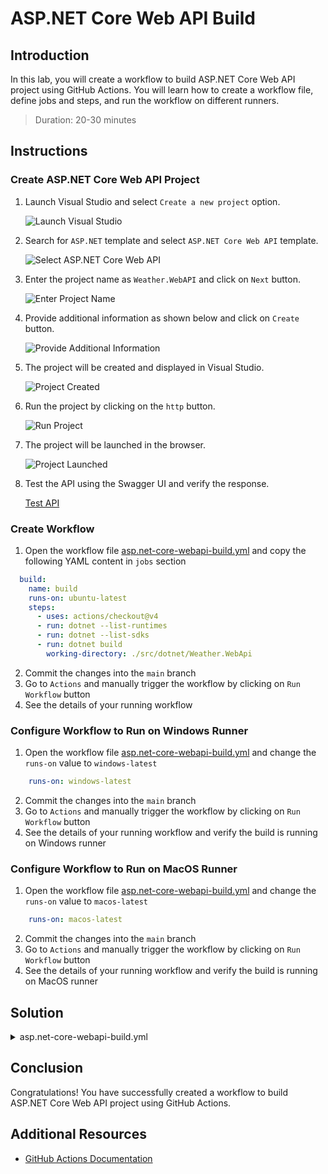 # ASP.NET Core Web API Build

## Introduction

In this lab, you will create a workflow to build ASP.NET Core Web API project using GitHub Actions. You will learn how to create a workflow file, define jobs and steps, and run the workflow on different runners.

> Duration: 20-30 minutes

## Instructions

### Create ASP.NET Core Web API Project

1. Launch Visual Studio and select `Create a new project` option.

   ![Launch Visual Studio](../images/asp.net-core-webapi/1.png)

2. Search for `ASP.NET` template and select `ASP.NET Core Web API` template.

   ![Select ASP.NET Core Web API](../images/asp.net-core-webapi/2.png)

3. Enter the project name as `Weather.WebAPI` and click on `Next` button.

   ![Enter Project Name](../images/asp.net-core-webapi/3.png)

4. Provide additional information as shown below and click on `Create` button.

   ![Provide Additional Information](../images/asp.net-core-webapi/4.png)

5. The project will be created and displayed in Visual Studio.

   ![Project Created](../images/asp.net-core-webapi/5.png)

6. Run the project by clicking on the `http` button.

   ![Run Project](../images/asp.net-core-webapi/6.png)

7. The project will be launched in the browser.

   ![Project Launched](../images/asp.net-core-webapi/7.png)

8. Test the API using the Swagger UI and verify the response.

   [Test API](../images/asp.net-core-webapi/8.png)

### Create Workflow

1. Open the workflow file [asp.net-core-webapi-build.yml](/.github/workflows/asp.net-core-webapi-build.yml) and copy the following YAML content in `jobs` section

```YAML
  build:
    name: build
    runs-on: ubuntu-latest
    steps:
      - uses: actions/checkout@v4
      - run: dotnet --list-runtimes
      - run: dotnet --list-sdks
      - run: dotnet build
        working-directory: ./src/dotnet/Weather.WebApi
```

2. Commit the changes into the `main` branch
3. Go to `Actions` and manually trigger the workflow by clicking on `Run Workflow` button
4. See the details of your running workflow

### Configure Workflow to Run on Windows Runner

1. Open the workflow file [asp.net-core-webapi-build.yml](/.github/workflows/asp.net-core-webapi-build.yml) and change the `runs-on` value to `windows-latest`

```YAML
    runs-on: windows-latest
```

2. Commit the changes into the `main` branch
3. Go to `Actions` and manually trigger the workflow by clicking on `Run Workflow` button
4. See the details of your running workflow and verify the build is running on Windows runner

### Configure Workflow to Run on MacOS Runner

1. Open the workflow file [asp.net-core-webapi-build.yml](/.github/workflows/asp.net-core-webapi-build.yml) and change the `runs-on` value to `macos-latest`

```YAML
    runs-on: macos-latest
```

2. Commit the changes into the `main` branch
3. Go to `Actions` and manually trigger the workflow by clicking on `Run Workflow` button
4. See the details of your running workflow and verify the build is running on MacOS runner

## Solution

<details>
  <summary>asp.net-core-webapi-build.yml</summary>
  
```YAML
name: .NET Weather WebApi Build
on:
  workflow_dispatch:
  push:
    paths:
      - '.github/workflows/asp.net-core-webapi-build.yml'
      - 'src/dotnet/Weather.WebApi/**'
jobs:
  build:
    name: build
    runs-on: ubuntu-latest
    steps:
      - uses: actions/checkout@v4
      - run: dotnet --list-runtimes
      - run: dotnet --list-sdks
      - run: dotnet build
        working-directory: ./src/dotnet/Weather.WebApi
```

</details>

## Conclusion

Congratulations! You have successfully created a workflow to build ASP.NET Core Web API project using GitHub Actions.

## Additional Resources

- [GitHub Actions Documentation](https://docs.github.com/en/actions)
